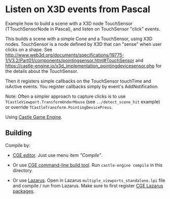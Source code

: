 # Listen on X3D events from Pascal

Example how to build a scene with a X3D node TouchSensor (TTouchSensorNode in Pascal), and listen on TouchSensor "click" events.

This builds a scene with a simple Cone and a TouchSensor, using X3D nodes. TouchSensor is a node defined by X3D that can "sense" when user clicks on a shape. See http://www.web3d.org/documents/specifications/19775-1/V3.2/Part01/components/pointingsensor.html#TouchSensor and https://castle-engine.io/x3d_implementation_pointingdevicesensor.php for the details about the TouchSensor.

Then it registers simple callbacks on the TouchSensor touchTime and isActive events. You register callbacks simply by event's AddNotification.

Note: Often a simpler approach to capture clicks is to use `TCastleViewport.TransformUnderMouse` (see `../detect_scene_hit` example) or override `TCastleTransform.PointingDevicePress`.

Using [Castle Game Engine](https://castle-engine.io/).

## Building

Compile by:

- [CGE editor](https://castle-engine.io/manual_editor.php). Just use menu item _"Compile"_.

- Or use [CGE command-line build tool](https://github.com/castle-engine/castle-engine/wiki/Build-Tool). Run `castle-engine compile` in this directory.

- Or use [Lazarus](https://www.lazarus-ide.org/). Open in Lazarus `multiple_viewports_standalone.lpi` file and compile / run from Lazarus. Make sure to first register [CGE Lazarus packages](https://castle-engine.io/documentation.php).

